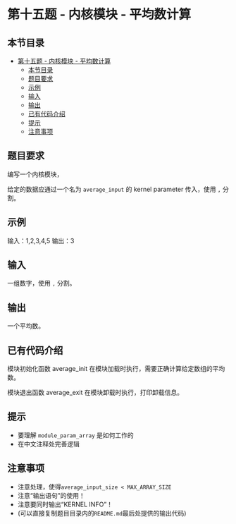 # 第十五题 - 内核模块 - 平均数计算

## 本节目录

- [第十五题 - 内核模块 - 平均数计算](#第十五题---内核模块---平均数计算)
  - [本节目录](#本节目录)
  - [题目要求](#题目要求)
  - [示例](#示例)
  - [输入](#输入)
  - [输出](#输出)
  - [已有代码介绍](#已有代码介绍)
  - [提示](#提示)
  - [注意事项](#注意事项)

## 题目要求

编写一个内核模块，

给定的数据应通过一个名为 `average_input` 的 kernel parameter 传入，使用 `,` 分割。

## 示例

输入：1,2,3,4,5 输出：3

## 输入

一组数字，使用 `,` 分割。

## 输出

一个平均数。

## 已有代码介绍

模块初始化函数 average_init 在模块加载时执行，需要正确计算给定数组的平均数。

模块退出函数 average_exit 在模块卸载时执行，打印卸载信息。

## 提示

- 要理解 `module_param_array` 是如何工作的
- 在中文注释处完善逻辑

## 注意事项

- 注意处理，使得`average_input_size < MAX_ARRAY_SIZE`
- 注意“输出语句”的使用！
- 注意要同时输出“KERNEL INFO”！
- (可以直接复制题目目录内的`README.md`最后处提供的输出代码)
